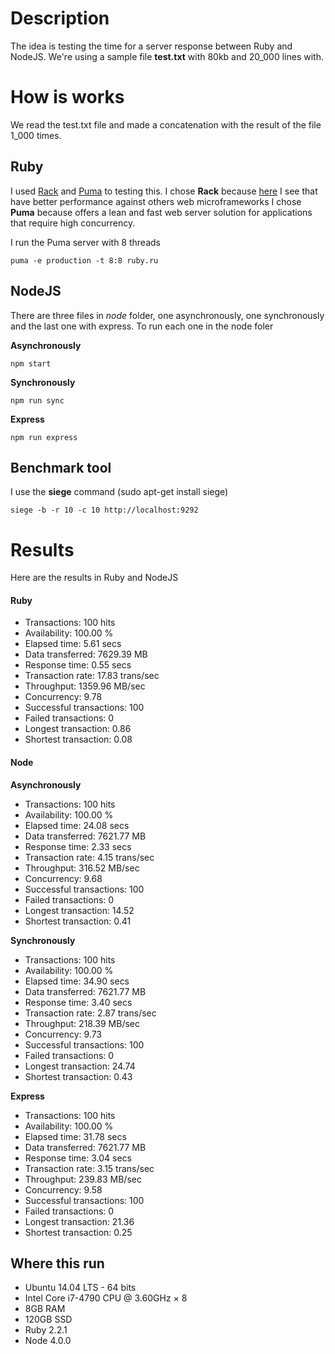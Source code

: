 # Description
The idea is testing the time for a server response between Ruby and NodeJS.
We're using a sample file **test.txt** with 80kb and 20_000 lines with.

# How is works
We read the test.txt file and made a concatenation with the result of the file 1_000 times.

## Ruby
I used [Rack](https://github.com/rack/rack ) and [Puma](https://github.com/puma/puma) to testing this.
I chose **Rack** because [here](https://github.com/luislavena/bench-micro) I see
that have better performance against others web microframeworks
I chose **Puma** because offers a lean and fast web server solution for
applications that require high concurrency.

I run the Puma server with 8 threads
```
puma -e production -t 8:8 ruby.ru
```

## NodeJS
There are three files in *node* folder, one asynchronously, one synchronously and
the last one with express.
To run each one in the node foler

**Asynchronously**
```
npm start
```

**Synchronously**
```
npm run sync
```

**Express**
```
npm run express
```

## Benchmark tool
I use the **siege** command (sudo apt-get install siege)
```
siege -b -r 10 -c 10 http://localhost:9292
```

# Results
Here are the results in Ruby and NodeJS

#### Ruby
* Transactions:                    100 hits
* Availability:                 100.00 %
* Elapsed time:                   5.61 secs
* Data transferred:            7629.39 MB
* Response time:                  0.55 secs
* Transaction rate:              17.83 trans/sec
* Throughput:                  1359.96 MB/sec
* Concurrency:                    9.78
* Successful transactions:         100
* Failed transactions:               0
* Longest transaction:            0.86
* Shortest transaction:           0.08

#### Node

**Asynchronously**
* Transactions:                    100 hits
* Availability:                 100.00 %
* Elapsed time:                  24.08 secs
* Data transferred:            7621.77 MB
* Response time:                  2.33 secs
* Transaction rate:               4.15 trans/sec
* Throughput:                   316.52 MB/sec
* Concurrency:                    9.68
* Successful transactions:         100
* Failed transactions:               0
* Longest transaction:           14.52
* Shortest transaction:           0.41

**Synchronously**
* Transactions:                    100 hits
* Availability:                 100.00 %
* Elapsed time:                  34.90 secs
* Data transferred:            7621.77 MB
* Response time:                  3.40 secs
* Transaction rate:               2.87 trans/sec
* Throughput:                   218.39 MB/sec
* Concurrency:                    9.73
* Successful transactions:         100
* Failed transactions:               0
* Longest transaction:           24.74
* Shortest transaction:           0.43

**Express**
* Transactions:                    100 hits
* Availability:                 100.00 %
* Elapsed time:                  31.78 secs
* Data transferred:            7621.77 MB
* Response time:                  3.04 secs
* Transaction rate:               3.15 trans/sec
* Throughput:                   239.83 MB/sec
* Concurrency:                    9.58
* Successful transactions:         100
* Failed transactions:               0
* Longest transaction:           21.36
* Shortest transaction:           0.25

## Where this run
* Ubuntu 14.04 LTS - 64 bits
* Intel Core i7-4790 CPU @ 3.60GHz × 8
* 8GB RAM
* 120GB SSD
* Ruby 2.2.1
* Node 4.0.0
